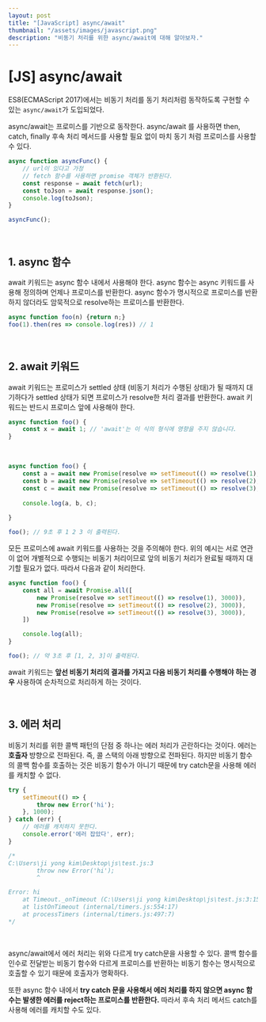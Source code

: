 ```yaml
---
layout: post
title: "[JavaScript] async/await"
thumbnail: "/assets/images/javascript.png"
description: "비동기 처리를 위한 async/await에 대해 알아보자."
---
```


# [JS] async/await

ES8(ECMAScript 2017)에서는 비동기 처리를 동기 처리처럼 동작하도록 구현할 수 있는 `async/await`가 도입되었다.

async/await는 프로미스를 기반으로 동작한다. async/await 를 사용하면 then, catch, finally 후속 처리 메서드를 사용할 필요 없이 마치 동기 처럼 프로미스를 사용할 수 있다.

```javascript
async function asyncFunc() {
    // url이 있다고 가정
    // fetch 함수를 사용하면 promise 객체가 반환된다.
    const response = await fetch(url);
    const toJson = await response.json();
    console.log(toJson);
}

asyncFunc();
```

<br>

## 1. async 함수

await 키워드는 async 함수 내에서 사용해야 한다. async 함수는 async 키워드를 사용해 정의하며 언제나 프로미스를 반환한다. async 함수가 명시적으로 프로미스를 반환하지 않더라도 암묵적으로 resolve하는 프로미스를 반환한다.

```javascript
async function foo(n) {return n;}
foo(1).then(res => console.log(res)) // 1
```

<br>

## 2. await 키워드

await 키워드는 프로미스가 settled 상태 (비동기 처리가 수행된 상태)가 될 때까지 대기하다가 settled 상태가 되면 프로미스가 resolve한 처리 결과를 반환한다. await 키워드는 반드시 프로미스 앞에 사용해야 한다.

```javascript
async function foo() {
    const x = await 1; // 'await'는 이 식의 형식에 영향을 주지 않습니다.
}
```

<br>

```javascript
async function foo() {
    const a = await new Promise(resolve => setTimeout(() => resolve(1), 3000));
    const b = await new Promise(resolve => setTimeout(() => resolve(2), 3000));
    const c = await new Promise(resolve => setTimeout(() => resolve(3), 3000));
    
    console.log(a, b, c);
    
}

foo(); // 9초 후 1 2 3 이 출력된다.
```

모든 프로미스에 await 키워드를 사용하는 것을 주의해야 한다. 위의 예시는 서로 연관이 없어 개별적으로 수행되는 비동기 처리이므로 앞의 비동기 처리가 완료될 때까지 대기할 필요가 없다. 따라서 다음과 같이 처리한다.

```javascript
async function foo() {
    const all = await Promise.all([
        new Promise(resolve => setTimeout(() => resolve(1), 3000)),
        new Promise(resolve => setTimeout(() => resolve(2), 3000)),
        new Promise(resolve => setTimeout(() => resolve(3), 3000)),
    ])

    console.log(all);
}

foo(); // 약 3초 후 [1, 2, 3]이 출력된다.
```

await 키워드는 **앞선 비동기 처리의 결과를 가지고 다음 비동기 처리를 수행해야 하는 경우** 사용하여 순차적으로 처리하게 하는 것이다.

<br>

## 3. 에러 처리

비동기 처리를 위한 콜백 패턴의 단점 중 하나는 에러 처리가 곤란하다는 것이다. 에러는 **호출자** 방향으로 전파된다. 즉, 콜 스택의 아래 방향으로 전파된다. 하지만 비동기 함수의 콜백 함수를 호출하는 것은 비동기 함수가 아니기 때문에 try catch문을 사용해 에러를 캐치할 수 없다.

```javascript
try {
    setTimeout(() => {
        throw new Error('hi');
    }, 1000);
} catch (err) {
    // 에러를 캐치하지 못한다.
    console.error('에러 잡았다', err);
}

/*
C:\Users\ji yong kim\Desktop\js\test.js:3
        throw new Error('hi');
        ^

Error: hi
    at Timeout._onTimeout (C:\Users\ji yong kim\Desktop\js\test.js:3:15)
    at listOnTimeout (internal/timers.js:554:17)
    at processTimers (internal/timers.js:497:7)
*/
```

<br>

async/await에서 에러 처리는 위와 다르게 try catch문을 사용할 수 있다. 콜백 함수를 인수로 전달받는 비동기 함수와 다르게 프로미스를 반환하는 비동기 함수는 명시적으로 호출할 수 있기 때문에 호출자가 명확하다.

또한 async 함수 내에서 **try catch 문을 사용해서 에러 처리를 하지 않으면 async 함수는 발생한 에러를 reject하는 프로미스를 반환한다.** 따라서 후속 처리 메서드 catch를 사용해 에러를 캐치할 수도 있다.